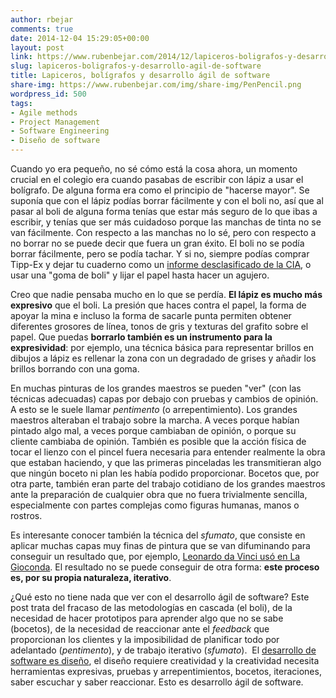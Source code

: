 ```yaml
---
author: rbejar
comments: true
date: 2014-12-04 15:29:05+00:00
layout: post
link: https://www.rubenbejar.com/2014/12/lapiceros-boligrafos-y-desarrollo-agil-de-software/
slug: lapiceros-boligrafos-y-desarrollo-agil-de-software
title: Lapiceros, bolígrafos y desarrollo ágil de software
share-img: https://www.rubenbejar.com/img/share-img/PenPencil.png
wordpress_id: 500
tags:
- Agile methods
- Project Management
- Software Engineering
- Diseño de software
---
```


Cuando yo era pequeño, no sé cómo está la cosa ahora, un momento crucial en el colegio era cuando pasabas de escribir con lápiz a usar el bolígrafo. De alguna forma era como el principio de "hacerse mayor". Se suponía que con el lápiz podías borrar fácilmente y con el boli no, así que al pasar al boli de alguna forma tenías que estar más seguro de lo que ibas a escribir, y tenías que ser más cuidadoso porque las manchas de tinta no se van fácilmente. Con respecto a las manchas no lo sé, pero con respecto a no borrar no se puede decir que fuera un gran éxito. El boli no se podía borrar fácilmente, pero se podía tachar. Y si no, siempre podías comprar Tipp-Ex y dejar tu cuaderno como un [informe desclasificado de la CIA](https://upload.wikimedia.org/wikipedia/commons/f/f4/Mkultra-lsd-doc.jpg), o usar una "goma de boli" y lijar el papel hasta hacer un agujero.

Creo que nadie pensaba mucho en lo que se perdía. **El lápiz es mucho más expresivo** que el boli. La presión que haces contra el papel, la forma de apoyar la mina e incluso la forma de sacarle punta permiten obtener diferentes grosores de línea, tonos de gris y texturas del grafito sobre el papel. Que puedas **borrarlo también es un instrumento para la expresividad**: por ejemplo, una técnica básica para representar brillos en dibujos a lápiz es rellenar la zona con un degradado de grises y añadir los brillos borrando con una goma.

En muchas pinturas de los grandes maestros se pueden "ver" (con las técnicas adecuadas) capas por debajo con pruebas y cambios de opinión. A esto se le suele llamar _pentimento_ (o arrepentimiento). Los grandes maestros alteraban el trabajo sobre la marcha. A veces porque habían pintado algo mal, a veces porque cambiaban de opinión, o porque su cliente cambiaba de opinión. También es posible que la acción física de tocar el lienzo con el pincel fuera necesaria para entender realmente la obra que estaban haciendo, y que las primeras pinceladas les transmitieran algo que ningún boceto ni plan les había podido proporcionar. Bocetos que, por otra parte, también eran parte del trabajo cotidiano de los grandes maestros ante la preparación de cualquier obra que no fuera trivialmente sencilla, especialmente con partes complejas como figuras humanas, manos o rostros.

Es interesante conocer también la técnica del _sfumato_, que consiste en aplicar muchas capas muy finas de pintura que se van difuminando para conseguir un resultado que, por ejemplo, [Leonardo da Vinci usó en La Gioconda](http://francis.naukas.com/2010/08/04/los-secretos-del-sfumato-de-leonardo-da-vinci-en-la-gioconda-desvelados-gracias-a-la-radiacion-sincrotron/). El resultado no se puede conseguir de otra forma: **este proceso es, por su propia naturaleza, iterativo**.

¿Qué esto no tiene nada que ver con el desarrollo ágil de software? Este post trata del fracaso de las metodologías en cascada (el boli), de la necesidad de hacer prototipos para aprender algo que no se sabe (bocetos), de la necesidad de reaccionar ante el _feedback_ que proporcionan los clientes y la imposibilidad de planificar todo por adelantado (_pentimento_), y de trabajo iterativo (_sfumato_).  El [desarrollo de software es diseño](https://www.rubenbejar.com/2014/03/ahora-en-serio-que-caracteriza-a-un-buen-diseno-de-software/), el diseño requiere creatividad y la creatividad necesita herramientas expresivas, pruebas y arrepentimientos, bocetos, iteraciones, saber escuchar y saber reaccionar. Esto es desarrollo ágil de software.
